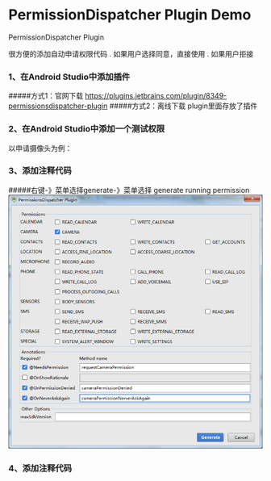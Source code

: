 # PermissionDispatcher Plugin Demo
PermissionDispatcher Plugin

很方便的添加自动申请权限代码
. 如果用户选择同意，直接使用
. 如果用户拒接
### 1、在Android Studio中添加插件
#####方式1：官网下载
https://plugins.jetbrains.com/plugin/8349-permissionsdispatcher-plugin
#####方式2：离线下载
plugin里面存放了插件

### 2、在Android Studio中添加一个测试权限
以申请摄像头为例：<br>
<uses-permission android:name="android.permission.CAMERA"/>

### 3、添加注释代码
#####右键-》菜单选择generate-》菜单选择 generate running permission
![avatar](https://github.com/HungryGoogle/PermissionDispatcherPluginDemo/blob/master/app/plugin/%E6%9D%83%E9%99%90%E7%94%B3%E8%AF%B7%E6%88%AA%E5%9B%BE.png)
### 4、添加注释代码